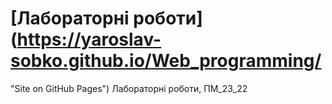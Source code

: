 # [Лабораторні роботи](https://yaroslav-sobko.github.io/Web_programming/
"Site on GitHub Pages")
Лабораторні роботи, ПМ_23_22